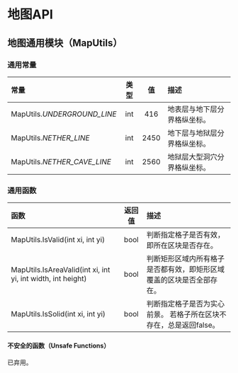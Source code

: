 # 地图API

## 地图通用模块（MapUtils）

### 通用常量

| 常量 | 类型 | 值 | 描述 |
| :--- | :---: | :---: | :--- |
| MapUtils._UNDERGROUND\_LINE_ | int | 416 | 地表层与地下层分界格纵坐标。 |
| MapUtils._NETHER\_LINE_ | int | 2450 | 地下层与地狱层分界格纵坐标。 |
| MapUtils._NETHER\_CAVE\_LINE_ | int | 2560 | 地狱层大型洞穴分界格纵坐标。 |

### 通用函数

| 函数 | 返回值 | 描述 |
| :--- | :---: | :--- |
| MapUtils.IsValid\(int xi, int yi\) | bool | 判断指定格子是否有效，即所在区块是否存在。 |
| MapUtils.IsAreaValid\(int xi, int yi, int width, int height\) | bool | 判断矩形区域内所有格子是否都有效，即矩形区域覆盖的区块是否全部存在。 |
| MapUtils.IsSolid\(int xi, int yi\) | bool | 判断指定格子是否为实心前景。 若格子所在区块不存在，总是返回false。 |

#### 不安全的函数（Unsafe Functions）

已弃用。

